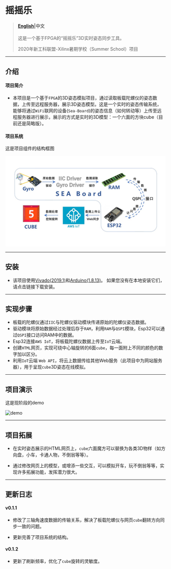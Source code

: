 # 摇摇乐

  > #### [English](README_EN.md)|中文
  >
  >  这是一个基于FPGA的“摇摇乐”3D实时姿态同步工具。 
  >
  >  2020年新工科联盟-Xilinx暑期学校（Summer School）项目

---


  ## 介绍

  #### 项目简介

  - 本项目是一个基于`FPGA`的3D姿态模拟项目，通过读取板载陀螺仪的姿态数据，上传至远程服务器，展示3D姿态模型。这是一个实时的姿态传输系统，能够将通过`WiFi`联网的设备(`Sea-Board`)的姿态信息（如何转动等）上传至远程服务器进行展示，展示的方式是实时的3D模型：一个六面的方块cube（目前还是简略版）。

  

  #### 项目系统

  这是项目组件的结构框图

  ![system](images/system_latest.jpg)

  

---

  

  ## 安装

  - 该项目使用[Vivado(2019.1)](https://www.xilinx.com/support/download/index.html/content/xilinx/en/downloadNav/vivado-design-tools/2019-1.html)和[Arduino(1.8.13)](https://www.arduino.cc/en/Main/Software)。 如果您没有在本地安装它们，请点击链接下载安装。

  

---

  

  ## 实现步骤

  

  - 板载的陀螺仪通过`IIC`与陀螺仪驱动模块传递原始的陀螺仪姿态数据。
  - 驱动模块将原始数据经过处理后存于`RAM`，利用`RAM`与`QSPI`模块，Esp32可以通过`QSPI`接口访问RAM中的数据。
  - Esp32连接`AWS IoT`，将板载陀螺仪数据上传至`IoT`云端。
  - 创建`HTML`网页，实现可绕中心轴旋转的6面`cube`，每一面附上不同的颜色的数字加以区分。
  - 利用`IoT`云端 `Web API`，将云上数据传给其他Web服务（此项目中为网站服务器），用于呈现`cube`3D姿态在线模拟。

  

---

  

  ## 项目演示

  这是现阶段的demo

  ![demo](images/demo_latest.gif)

  

---

  

  ## 项目拓展

  - 在实时姿态展示的HTML网页上，`cube`六面魔方可以替换为各类3D物样（如方向盘，小车，卡通人物，不倒翁等等）。

  - 通过修改网页上的模型，或增添一些交互，可以模拟开车，玩不倒翁等等，实现许多拓展功能，发挥潜力很大。

  

---

  

  ## 更新日志

  #### v0.1.1

  - 修改了三轴角速度数据的传输关系，解决了板载陀螺仪与网页`cube`翻转方向同步一致的问题。

  - 更新完善了项目系统的结构。

    

  #### v0.1.2

  - 更新了刷新频率，优化了`cube`旋转的灵敏度。
